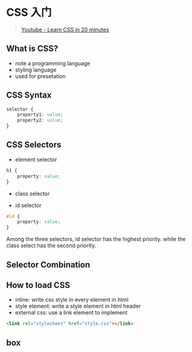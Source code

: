 # CSS 入门

> [Youtube - Learn CSS in 20 minutes](https://www.youtube.com/watch?v=1PnVor36_40)

## What is CSS?

+ note a programming language
+ styling language
+ used for presetation

## CSS Syntax

```css
selector {
    property1: value;
    property2: value;
}
```

## CSS Selectors

+ element selector

```css
h1 {
    property: value;
}
```

+ class selector

+ id selector

```css
#id {
    property: value;
}
```

Among the three selectors, id selector has the highest priority. while the class select has the second priority.

## Selector Combination

## How to load CSS

+ inline: write css style in every element in html
+ style element: write a style element in html header
+ external css: use a link element to implement 

```html
<link rel="stylesheet" href="style.css"></link>
```

## box
